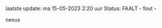 laatste update: 
ma 15-05-2023  2:20   uur 
Status: FAALT - fout - 
<div class="service R">nexus</div>